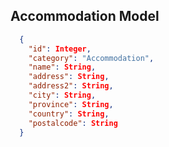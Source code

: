 **Accommodation Model**
----

  ```json
    {
      "id": Integer,
      "category": "Accommodation",
      "name": String,
      "address": String,
      "address2": String,
      "city": String,
      "province": String,
      "country": String,
      "postalcode": String
    }
  ```
